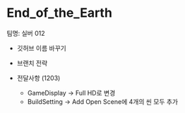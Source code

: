 # End_of_the_Earth

팀명: 실버 012

+ 깃허브 이름 바꾸기
+ 브랜치 전략

+ 전달사항 (1203)
    + GameDisplay -> Full HD로 변경
    + BuildSetting -> Add Open Scene에  4개의 씬 모두 추가
